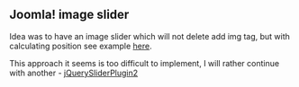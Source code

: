 Joomla! image slider
---
Idea was to have an image slider which will not delete add img tag, but with calculating position see example [here](http://www.milosev.com/86-javascript/jquery/482-infinite-slider.html).

This approach it seems is too difficult to implement, I will rather continue with another -  [jQuerySliderPlugin2](https://github.com/stanko75/jQuerySliderPlugin2)
